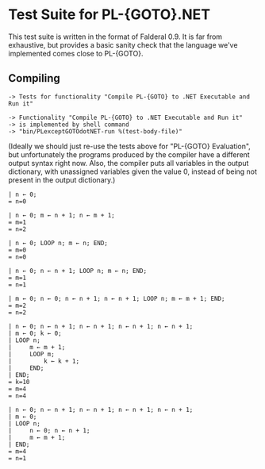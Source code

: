 Test Suite for PL-{GOTO}.NET
============================

This test suite is written in the format of Falderal 0.9.  It is far from
exhaustive, but provides a basic sanity check that the language we've
implemented comes close to PL-{GOTO}.

Compiling
---------

    -> Tests for functionality "Compile PL-{GOTO} to .NET Executable and Run it"

    -> Functionality "Compile PL-{GOTO} to .NET Executable and Run it"
    -> is implemented by shell command
    -> "bin/PLexceptGOTOdotNET-run %(test-body-file)"

(Ideally we should just re-use the tests above for "PL-{GOTO} Evaluation", but
unfortunately the programs produced by the compiler have a different output
syntax right now.  Also, the compiler puts all variables in the output
dictionary, with unassigned variables given the value 0, instead of being not
present in the output dictionary.)

    | n ← 0;
    = n=0

    | n ← 0; m ← n + 1; n ← m + 1;
    = m=1
    = n=2

    | n ← 0; LOOP n; m ← n; END;
    = m=0
    = n=0

    | n ← 0; n ← n + 1; LOOP n; m ← n; END;
    = m=1
    = n=1

    | m ← 0; n ← 0; n ← n + 1; n ← n + 1; LOOP n; m ← m + 1; END;
    = m=2
    = n=2

    | n ← 0; n ← n + 1; n ← n + 1; n ← n + 1; n ← n + 1;
    | m ← 0; k ← 0;
    | LOOP n;
    |     m ← m + 1;
    |     LOOP m;
    |         k ← k + 1;
    |     END;
    | END;
    = k=10
    = m=4
    = n=4

    | n ← 0; n ← n + 1; n ← n + 1; n ← n + 1; n ← n + 1;
    | m ← 0;
    | LOOP n;
    |     n ← 0; n ← n + 1;
    |     m ← m + 1;
    | END;
    = m=4
    = n=1
